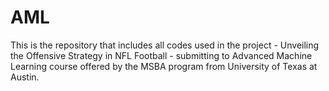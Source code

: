 # AML

This is the repository that includes all codes used in the project - Unveiling the Offensive Strategy in NFL Football - submitting to Advanced Machine Learning course offered by the MSBA program from University of Texas at Austin.
